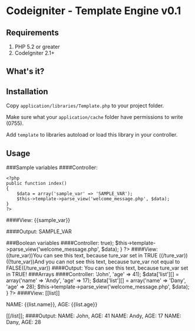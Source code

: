 # Codeigniter - Template Engine v0.1
## Requirements
1. PHP 5.2 or greater
2. CodeIgniter 2.1+

## What's it?


## Installation
Copy `application/libraries/Template.php` to your project folder.

Make sure what your `application/cache` folder have permissions to write (0755).

Add `template` to libraries autoload or load this library in your controller.

## Usage

###Sample variables
####Controller:

    <?php
    public function index()
    {
        $data = array('sample_var' => 'SAMPLE_VAR');
        $this->template->parse_view('welcome_message.php', $data);
    }
    ?>

####View:
    {{sample_var}}

####Output:
    SAMPLE_VAR

###Boolean variables
####Controller:
    <?php
    public function index()
    {
        $data = array('true_var' => true);
        $this->template->parse_view('welcome_message.php', $data);
    }
    ?>
####View:
    ((ture_var))You can see this text, because ture_var set in TRUE ((/ture_var))
    ((!ture_var))And you can not see this text, because ture_var not equal to FALSE((/ture_var))
####Output:
    You can see this text, because ture_var set in TRUE!
###Arrays
####Controller:
    <?php
    public function index()
    {
        $data = array();
        $data['list'][] = array('name' => 'John', 'age' => 41);
        $data['list'][] = array('name' => 'Andy', 'age' => 17);
        $data['list'][] = array('name' => 'Dany', 'age' => 28);
        $this->template->parse_view('welcome_message.php', $data);
    }
    ?>
####View:
    [[list]]
        <p>NAME: {{list.name}}, AGE: {{list.age}}</p>
    [[/list]];
####Output:
    NAME: John, AGE: 41
    NAME: Andy, AGE: 17
    NAME: Dany, AGE: 28
